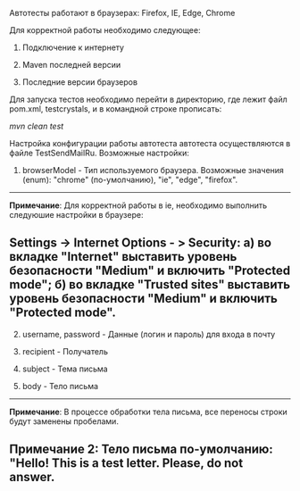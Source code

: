


Автотесты работают в браузерах: Firefox, IE, Edge, Chrome

Для корректной работы необходимо следующее:

1. Подключение к интернету

2. Maven последней версии

3. Последние версии браузеров

Для запуска тестов необходимо перейти в директорию, где лежит файл pom.xml, testcrystals, и в командной строке прописать:
 
 _mvn clean test_
 


Настройка конфигурации работы автотеста автотеста осуществляются в файле TestSendMailRu.
Возможные настройки:

1) browserModel - Тип используемого браузера. Возможные значения (enum): "chrome" (по-умолчанию), "ie", "edge", "firefox".
---
**Примечание**: Для корректной работы в ie, необходимо выполнить следуюшие настройки в браузере:

Settings -> Internet Options - > Security:
a) во вкладке "Internet" выставить уровень безопасности "Medium" и включить "Protected mode";
б) во вкладке "Trusted sites" выставить уровень безопасности "Medium" и включить "Protected mode".
---

2) username, password - Данные (логин и пароль) для входа в почту

3) recipient - Получатель

4) subject - Тема письма

5) body - Тело письма
---
**Примечание**: В процессе обработки тела письма, все переносы строки будут заменены пробелами.

**Примечание 2**: Тело письма по-умолчанию:
"Hello! 
This is a test letter. Please, do not answer.
---
